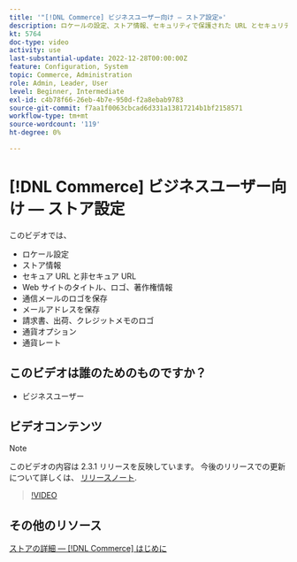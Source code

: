 ```yaml
---
title: '"[!DNL Commerce] ビジネスユーザー向け — ストア設定»'
description: ロケールの設定、ストア情報、セキュリティで保護された URL とセキュリティで保護された URL、Web サイトのタイトル、ロゴ、著作権情報、通信用電子メールロゴ、ストアの電子メールアドレス、通貨オプション、および通貨レートについて説明します。
kt: 5764
doc-type: video
activity: use
last-substantial-update: 2022-12-28T00:00:00Z
feature: Configuration, System
topic: Commerce, Administration
role: Admin, Leader, User
level: Beginner, Intermediate
exl-id: c4b78f66-26eb-4b7e-950d-f2a8ebab9783
source-git-commit: f7aa1f0063cbcad6d331a13817214b1bf2158571
workflow-type: tm+mt
source-wordcount: '119'
ht-degree: 0%

---
```


# [!DNL Commerce] ビジネスユーザー向け — ストア設定

このビデオでは、

- ロケール設定
- ストア情報
- セキュア URL と非セキュア URL
- Web サイトのタイトル、ロゴ、著作権情報
- 通信メールのロゴを保存
- メールアドレスを保存
- 請求書、出荷、クレジットメモのロゴ
- 通貨オプション
- 通貨レート

## このビデオは誰のためのものですか？

- ビジネスユーザー

## ビデオコンテンツ

>[!NOTE]
>
>このビデオの内容は 2.3.1 リリースを反映しています。 今後のリリースでの更新について詳しくは、 [リリースノート](https://experienceleague.adobe.com/docs/commerce-operations/release/notes/overview.html).

>[!VIDEO](https://video.tv.adobe.com/v/35949?quality=12&learn=on)

## その他のリソース

[ストアの詳細 — [!DNL Commerce] はじめに](https://experienceleague.adobe.com/docs/commerce-admin/start/setup/store-details.html)
